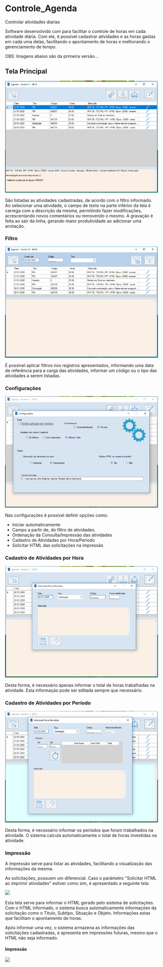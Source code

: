 # Controle_Agenda
Controlar atividades diarias

Software desenvolvido com para facilitar o controle de horas em cada atividade diária.
Com ele, é possível cadastrar atividades e as horas gastas em cada uma delas, facilitando o apontamento de horas e melhorando o gerenciamento de tempo.

OBS: Imagens abaixo são da primeira versão...

<h2>Tela Principal</h2>
<img src="https://github.com/GiovaniDaSilva/Controle_Agenda/blob/master/Imagens/Tela%20Principal.PNG">

São listadas as atividades cadastradas, de acordo com o filtro informado.
Ao selecionar uma atividade, o campo de texto na parte inferior da tela é carrega com a descrição da mesma, permitindo fazer modificações, acrescentando novos comentários ou removendo o mesmo. A gravação é feita ao sair da linha, gerando maior produtividade ao adicionar uma anotação.

<h3>Filtro</h3>
<img src="https://github.com/GiovaniDaSilva/Controle_Agenda/blob/master/Imagens/Filtro%20de%20Atividades.PNG">

É possível aplicar filtros nos registros apresentados, informando uma data de referência para a carga das atividades, informar um código ou o tipo das atividades a serem listadas.

<h3>Configurações</h3>
<img src="https://github.com/GiovaniDaSilva/Controle_Agenda/blob/master/Imagens/Configura%C3%A7%C3%B5es.PNG">

Nas configurações é possível definir opções como:
 <ul>
      <li>Iniciar automaticamente</li>            
      <li>Campo a partir de, do filtro de atividades.</li>
      <li>Ordenação da Consulta/Impressão das atividades</li>
      <li>Cadastro de Atividades por Hora/Período</li>    
      <li>Solicitar HTML das solicitações na impressão</li>      
 </ul>

<h3>Cadastro de Atividades por Hora</h3>
<img src="https://github.com/GiovaniDaSilva/Controle_Agenda/blob/master/Imagens/Atividade%20por%20Horas%20trabalhadas.PNG">

Desta forma, é necessário apenas informar o total de horas trabalhadas na atividade. Esta informação pode ser editada sempre que necessário.

<h3>Cadastro de Atividades por Período</h3>
<img src="https://github.com/GiovaniDaSilva/Controle_Agenda/blob/master/Imagens/Atividade%20por%20Periodo.PNG">

Desta forma, é necessário informar os períodos que foram trabalhados na atividade. O sistema calcula automaticamente o total de horas investidas na atividade.

<h3>Impressão</h3>

A impressão serve para listar as atividades, facilitando a visualização das informações da mesma.

As solicitações, possuem um diferencial.
Caso o parâmetro "Solicitar HTML ao imprimir atividades" estiver como sim, é apresentado a seguinte tela:

<img src="https://github.com/GiovaniDaSilva/Controle_Agenda/blob/master/Imagens/HTML%20Impress%C3%A3o.PNG">

Esta tela serve para informar o HTML gerado pelo sistema de solicitações.
Com o HTML informado, o sistema busca automaticamente informações da solicitação como o Titulo, Subtipo, Situação e Objeto. Informações estas que facilitam o apontamento de horas.

Após informar uma vez, o sistema armazena as informações das solicitações cadastradas, e apresenta em impressões futuras, mesmo que o HTML não seja informado.

<h4>Impressão</h4>
<img src="https://github.com/GiovaniDaSilva/Controle_Agenda/blob/master/Imagens/Impress%C3%A3o.PNG">


